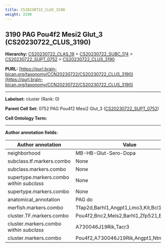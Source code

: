 ```yaml
---
title: CS20230722_CLUS_3190
weight: 3190
---
```

## 3190 PAG Pou4f2 Mesi2 Glut_3 (CS20230722_CLUS_3190)
<b>Hierarchy: </b>
[CS20230722_CLAS_19](../CS20230722_CLAS_19) >
[CS20230722_SUBC_174](../CS20230722_SUBC_174) >
[CS20230722_SUPT_0752](../CS20230722_SUPT_0752) >
[CS20230722_CLUS_3190](../CS20230722_CLUS_3190)

**PURL:** [https://purl.brain-bican.org/taxonomy/CCN20230722/CS20230722_CLUS_3190](https://purl.brain-bican.org/taxonomy/CCN20230722/CS20230722_CLUS_3190)

---


**Labelset:** cluster (Rank: 0)

**Parent Cell Set:** 0752 PAG Pou4f2 Mesi2 Glut_3 ([CS20230722_SUPT_0752](../CS20230722_SUPT_0752))



**Cell Ontology Term:** 

[MARKER GENES.]: #


---

[TRANSFERRED ANNOTATIONS.]: #


[AUTHOR ANNOTATION FIELDS.]: #


**Author annotation fields:**

| Author annotation | Value |
|-------------------|-------|
|neighborhood|MB-HB-Glut-Sero-Dopa|
|subclass.tf.markers.combo|None|
|subclass.markers.combo|None|
|supertype.markers.combo _within subclass_|None|
|supertype.markers.combo|None|
|anatomical_annotation|PAG do|
|merfish.markers.combo|Tfap2d,Barhl1,Angpt1,Lmo3,Kit,Bcl11a,Kcnk9|
|cluster.TF.markers.combo|Pou4f2,Bnc2,Meis2,Barhl1,Zfp521,Esr1|
|cluster.markers.combo _within subclass_|A730046J19Rik,Tacr3|
|cluster.markers.combo|Pou4f2,A730046J19Rik,Angpt1,Ntng2|

